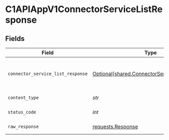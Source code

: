 # C1APIAppV1ConnectorServiceListResponse


## Fields

| Field                                                                                                 | Type                                                                                                  | Required                                                                                              | Description                                                                                           |
| ----------------------------------------------------------------------------------------------------- | ----------------------------------------------------------------------------------------------------- | ----------------------------------------------------------------------------------------------------- | ----------------------------------------------------------------------------------------------------- |
| `connector_service_list_response`                                                                     | [Optional[shared.ConnectorServiceListResponse]](../../models/shared/connectorservicelistresponse.md)  | :heavy_minus_sign:                                                                                    | The ConnectorServiceListResponse message contains a list of results and a nextPageToken if applicable |
| `content_type`                                                                                        | *str*                                                                                                 | :heavy_check_mark:                                                                                    | HTTP response content type for this operation                                                         |
| `status_code`                                                                                         | *int*                                                                                                 | :heavy_check_mark:                                                                                    | HTTP response status code for this operation                                                          |
| `raw_response`                                                                                        | [requests.Response](https://requests.readthedocs.io/en/latest/api/#requests.Response)                 | :heavy_check_mark:                                                                                    | Raw HTTP response; suitable for custom response parsing                                               |